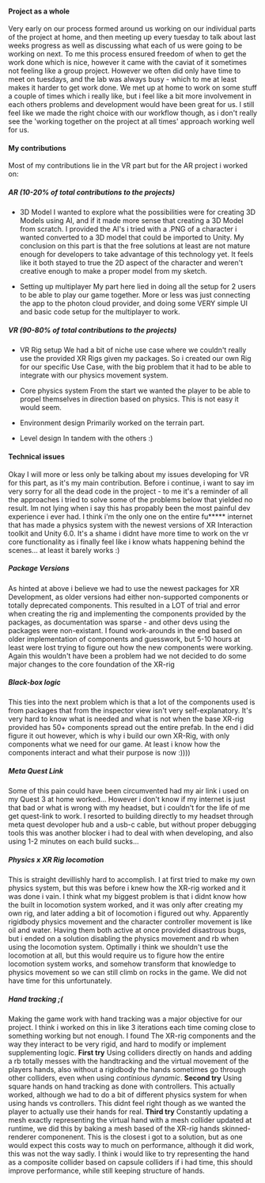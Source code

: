 #### Project as a whole
Very early on our process formed around us working on our individual parts of the project at home, and then meeting up every tuesday to talk about last weeks progress as well as discussing what each of us were going to be working on next.
To me this process ensured freedom of when to get the work done which is nice, however it came with the caviat of it sometimes not feeling like a group project. However we often did only have time to meet on tuesdays, and the lab was always busy - which to me at least makes it harder to get work done.
We met up at home to work on some stuff a couple of times which i really like, but i feel like a bit more involvement in each others problems and development would have been great for us.
I still feel like we made the right choice with our workflow though, as i don't really see the 'working together on the project at all times' approach working well for us.

#### My contributions
Most of my contributions lie in the VR part but for the AR project i worked on:

##### AR (10-20% of total contributions to the projects)
- 3D Model
I wanted to explore what the possibilities were for creating 3D Models using AI, and if it made more sense that creating a 3D Model from scratch. I provided the AI's i tried with a .PNG of a character i wanted converted to a 3D model that could be imported to Unity. My conclusion on this part is that the free solutions at least are not mature enough for developers to take advantage of this technology yet. It feels like it both stayed to true the 2D aspect of the character and weren't creative enough to make a proper model from my sketch.

- Setting up multiplayer
My part here lied in doing all the setup for 2 users to be able to play our game together. More or less was just connecting the app to the photon cloud provider, and doing some VERY simple UI and basic code setup for the multiplayer to work.

##### VR (90-80% of total contributions to the projects)
- VR Rig setup
We had a bit of niche use case where we couldn't really use the provided XR Rigs given my packages. So i created our own Rig for our specific Use Case, with the big problem that it had to be able to integrate with our physics movement system.

- Core physics system
From the start we wanted the player to be able to propel themselves in direction based on physics. This is not easy it would seem.

- Environment design
Primarily worked on the terrain part.

- Level design
In tandem with the others :)

#### Technical issues
Okay I will more or less only be talking about my issues developing for VR for this part, as it's my main contribution.
Before i continue, i want to say im very sorry for all the dead code in the project - to me it's a reminder of all the approaches i tried to solve some of the problems below that yielded no result. 
Im not lying when i say this has propably been the most painful dev experience i ever had. I think i'm the only one on the entire fu***** internet that has made a physics system with the newest versions of XR Interaction toolkit and Unity 6.0.
It's a shame i didnt have more time to work on the vr core functionality as i finally feel like i know whats happening behind the scenes... at least it barely works :)

##### Package Versions
As hinted at above i believe we had to use the newest packages for XR Development, as older versions had either non-supported components or totally deprecated components. This resulted in a LOT of trial and error when creating the rig and implementing the components provided by the packages, as documentation was sparse - and other devs using the packages were non-existant. I found work-arounds in the end based on older implementation of components and guesswork, but 5-10 hours at least were lost trying to figure out how the new components were working. Again this wouldn't have been a problem had we not decided to do some major changes to the core foundation of the XR-rig

##### Black-box logic
This ties into the next problem which is that a lot of the components used is from packages that from the inspector view isn't very self-explanatory. It's very hard to know what is needed and what is not when the base XR-rig provided has 50+ components spread out the entire prefab. In the end i did figure it out however, which is why i build our own XR-Rig, with only components what we need for our game. At least i know how the components interact and what their purpose is now :)))) 

##### Meta Quest Link
Some of this pain could have been circumvented had my air link i used on my Quest 3 at home worked... However i don't know if my internet is just that bad or what is wrong with my headset, but i couldn't for the life of me get quest-link to work. I resorted to building directly to my headset through meta quest devoloper hub and a usb-c cable, but without proper debugging tools this was another blocker i had to deal with when developing, and also using 1-2 minutes on each build sucks...

##### Physics x XR Rig locomotion
This is straight devillishly hard to accomplish. I at first tried to make my own physics system, but this was before i knew how the XR-rig worked and it was done i vain. I think what my biggest problem is that i didnt know how the built in locomotion system worked, and it was only after creating my own rig, and later adding a bit of locomotion i figured out why. Apparently rigidbody physics movement and the character controller movement is like oil and water. Having them both active at once provided disastrous bugs, but i ended on a solution disabling the physics movement and rb when using the locomotion system. Optimally i think we shouldn't use the locomotion at all, but this would require us to figure how the entire locomotion system works, and somehow transform that knowledge to physics movement so we can still climb on rocks in the game. We did not have time for this unfortunately.

##### Hand tracking ;(
Making the game work with hand tracking was a major objective for our project. I think i worked on this in like 3 iterations each time coming close to something working but not enough. I found The XR-rig components and the way they interact to be very rigid, and hard to modify or implement supplementing logic. 
**First try** Using colliders directly on hands and adding a rb totally messes with the handtracking and the virtual movement of the players hands, also without a rigidbody the hands sometimes go through other colliders, even when using _continious dynamic_.
**Second try** Using square hands on hand tracking as done with controllers. This actually worked, although we had to do a bit of different physics system for when using hands vs controllers. This didnt feel right though as we wanted the player to actually use their hands for real.
**Third try** Constantly updating a mesh exactly representing the virtual hand with a mesh collider updated at runtime, we did this by baking a mesh based of the XR-rig hands skinned-renderer componenent. This is the closest i got to a solution, but as one would expect this costs way to much on performance, although it did work, this was not the way sadly. I think i would like to try representing the hand as a composite collider based on capsule colliders if i had time, this should improve performance, while still keeping structure of hands.
